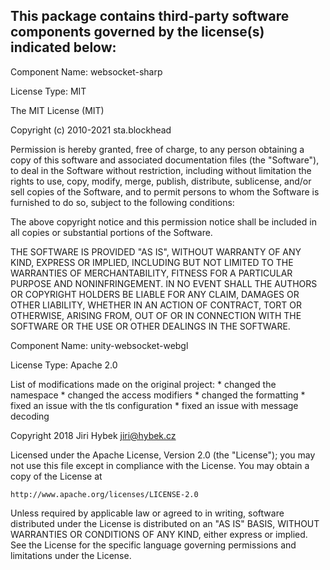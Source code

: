 This package contains third-party software components governed by the license(s) indicated below:
---------

Component Name: websocket-sharp

License Type: MIT

The MIT License (MIT)

Copyright (c) 2010-2021 sta.blockhead

Permission is hereby granted, free of charge, to any person obtaining a copy of this software and associated documentation files (the "Software"), to deal in the Software without restriction, including without limitation the rights to use, copy, modify, merge, publish, distribute, sublicense, and/or sell copies of the Software, and to permit persons to whom the Software is furnished to do so, subject to the following conditions:

The above copyright notice and this permission notice shall be included in all copies or substantial portions of the Software.

THE SOFTWARE IS PROVIDED "AS IS", WITHOUT WARRANTY OF ANY KIND, EXPRESS OR IMPLIED, INCLUDING BUT NOT LIMITED TO THE WARRANTIES OF MERCHANTABILITY, FITNESS FOR A PARTICULAR PURPOSE AND NONINFRINGEMENT. IN NO EVENT SHALL THE AUTHORS  OR COPYRIGHT HOLDERS BE LIABLE FOR ANY CLAIM, DAMAGES OR OTHER LIABILITY, WHETHER IN AN ACTION OF CONTRACT, TORT OR OTHERWISE, ARISING FROM, OUT OF OR IN CONNECTION WITH THE SOFTWARE OR THE USE OR OTHER DEALINGS IN THE SOFTWARE.


Component Name: unity-websocket-webgl

License Type: Apache 2.0

List of modifications made on the original project:
    * changed the namespace
    * changed the access modifiers
    * changed the formatting
    * fixed an issue with the tls configuration
    * fixed an issue with message decoding

Copyright 2018 Jiri Hybek <jiri@hybek.cz>

Licensed under the Apache License, Version 2.0 (the "License"); you may not use this file except in compliance with the License. You may obtain a copy of the License at

    http://www.apache.org/licenses/LICENSE-2.0

Unless required by applicable law or agreed to in writing, software distributed under the License is distributed on an "AS IS" BASIS, WITHOUT WARRANTIES OR CONDITIONS OF ANY KIND, either express or implied. See the License for the specific language governing permissions and limitations under the License.

